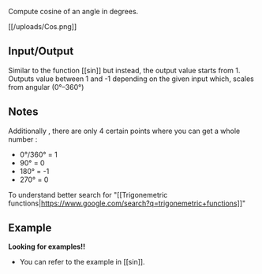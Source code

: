 Compute cosine of an angle in degrees.

[[/uploads/Cos.png]]

## Input/Output
Similar to the function [[sin]] but instead, the output value starts from 1. Outputs value between 1 and -1 depending on the given input which, scales from angular (0°–360°)

## Notes

Additionally , there are only 4 certain points where you can get a whole number :
- 0°/360° = 1
- 90° = 0
- 180° = -1
- 270° = 0

To understand better search for "[[Trigonemetric functions|https://www.google.com/search?q=trigonemetric+functions]]"

## Example
**Looking for examples!!** 
- You can refer to the example in [[sin]].